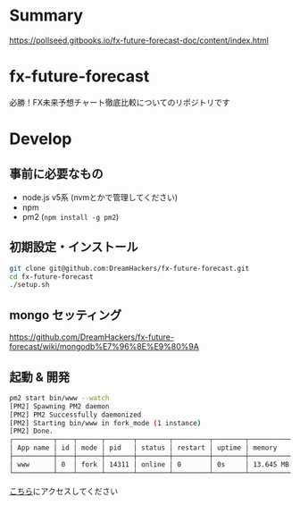 # Summary
https://pollseed.gitbooks.io/fx-future-forecast-doc/content/index.html

# fx-future-forecast
必勝！FX未来予想チャート徹底比較についてのリポジトリです

# Develop

## 事前に必要なもの
* node.js v5系 (nvmとかで管理してください)
* npm
* pm2 (`npm install -g pm2`)

## 初期設定・インストール
```.sh
git clone git@github.com:DreamHackers/fx-future-forecast.git
cd fx-future-forecast
./setup.sh
```

## mongo セッティング
https://github.com/DreamHackers/fx-future-forecast/wiki/mongodb%E7%96%8E%E9%80%9A

## 起動 & 開発
```.sh
pm2 start bin/www --watch
[PM2] Spawning PM2 daemon
[PM2] PM2 Successfully daemonized
[PM2] Starting bin/www in fork_mode (1 instance)
[PM2] Done.
┌──────────┬────┬──────┬───────┬────────┬─────────┬────────┬─────────────┬──────────┐
│ App name │ id │ mode │ pid   │ status │ restart │ uptime │ memory      │ watching │
├──────────┼────┼──────┼───────┼────────┼─────────┼────────┼─────────────┼──────────┤
│ www      │ 0  │ fork │ 14311 │ online │ 0       │ 0s     │ 13.645 MB   │  enabled │
└──────────┴────┴──────┴───────┴────────┴─────────┴────────┴─────────────┴──────────┘

```
[こちら](http://localhost:3000/)にアクセスしてください

```

